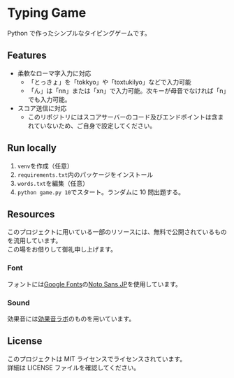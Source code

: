# Typing Game

Python で作ったシンプルなタイピングゲームです。

## Features

- 柔軟なローマ字入力に対応
  - 「とっきょ」を「tokkyo」や「toxtukilyo」などで入力可能
  - 「ん」は「nn」または「xn」で入力可能。次キーが母音でなければ「n」でも入力可能。
- スコア送信に対応
  - このリポジトリにはスコアサーバーのコード及びエンドポイントは含まれていないため、ご自身で設定してください。

## Run locally

1. `venv`を作成（任意）
2. `requirements.txt`内のパッケージをインストール
3. `words.txt`を編集（任意）
4. `python game.py 10`でスタート。ランダムに 10 問出題する。

## Resources

このプロジェクトに用いている一部のリソースには、無料で公開されているものを流用しています。  
この場をお借りして御礼申し上げます。

### Font

フォントには[Google Fonts](https://fonts.google.com)の[Noto Sans JP](https://fonts.google.com/noto/specimen/Noto+Sans+JP)を使用しています。

### Sound

効果音には[効果音ラボ](https://soundeffect-lab.info/)のものを用いています。

## License

このプロジェクトは MIT ライセンスでライセンスされています。  
詳細は LICENSE ファイルを確認してください。
